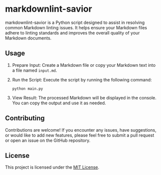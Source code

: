 # markdownlint-savior

markdownlint-savior is a Python script designed to assist in resolving common Markdown linting issues. It helps ensure your Markdown files adhere to linting standards and improves the overall quality of your Markdown documents.

## Usage

1. Prepare Input: Create a Markdown file or copy your Markdown text into a file named `input.md`.

2. Run the Script: Execute the script by running the following command:

   ```shell
   python main.py
   ```

3. View Result: The processed Markdown will be displayed in the console. You can copy the output and use it as needed.

## Contributing

Contributions are welcome! If you encounter any issues, have suggestions, or would like to add new features, please feel free to submit a pull request or open an issue on the GitHub repository.

## License

This project is licensed under the [MIT License](LICENSE).
